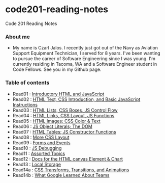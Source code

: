 # code201-reading-notes #
Code 201 Reading Notes

### About me ###
* My name is Czarl Jalos. I recently just got out of the Navy as Aviation Support Equipment Technician, I served for 8 years. I've been wanting to pursue the career of Software Engineering since I was young. I'm currently residing in Tacoma, WA and a Software Engineer student in Code Fellows. See you in my Github page.

### Table of contents ###

* Read01  : [Introductory HTML and JavaScript](https://cfjalos.github.io/code201-reading-notes/class-01)
* Read02  : [HTML Text, CSS Introduction, and Basic JavaScript Instructions]()
* Read03  : [HTML Lists, CSS Boxes, JS Control Flow]()
* Read04  : [HTML Links, CSS Layout, JS Functions]()
* Read05  : [HTML Images; CSS Color & Text]()
* Read06  : [JS Object Literals; The DOM]()
* Read07  : [HTML Tables; JS Constructor Functions]()
* Read08  : [More CSS Layout]()
* Read09  : [Forms and Events]()
* Read10  : [JS Debugging]()
* Read11  : [Assorted Topics]()
* Read12  : [Docs for the HTML canvas Element & Chart]()
* Read13  : [Local Storage]()
* Read14a : [CSS Transforms, Transitions, and Animations]()
* Read14b : [What Google Learned About Teams]()
